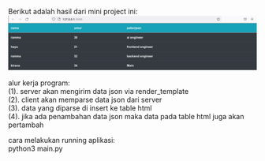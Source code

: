 Berikut adalah hasil dari mini project ini:</br>
![alt tag](https://github.com/rammahayufitra/Microservices/blob/main/Data_Visualization/project1/dokumetasi/result1.png)<br>

alur kerja program:</br>
(1). server akan mengirim data json via render_template<br>
(2). client akan memparse data json dari server<br>
(3). data yang diparse di insert ke table html<br> 
(4). jika ada penambahan data json maka data pada table html juga akan pertambah

cara melakukan running aplikasi:<br>
python3 main.py 
